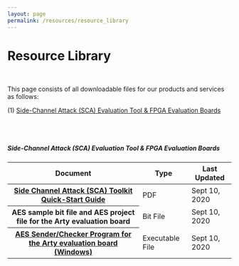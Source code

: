 ```yaml
---
layout: page
permalink: /resources/resource_library
---
```

<link rel="stylesheet" href="https://cdnjs.cloudflare.com/ajax/libs/font-awesome/4.7.0/css/font-awesome.min.css">
<div class="hero--resources">
   <div class="hero__wrap">
      <h1 class="hero__title">Resource Library</h1>
   </div>
</div>
<br>
<article class="new">
<a id="first"></a>
<p>This page consists of all downloadable files for our products and services as follows:</p>
   <ul style="list-style-type:none; padding-left: 0;">
      <li>(1) <a class="link" href="#first">Side-Channel Attack (SCA) Evaluation Tool & FPGA Evaluation Boards</a></li>
   </ul>
<br>
<br>

<h5>Side-Channel Attack (SCA) Evaluation Tool & FPGA Evaluation Boards</h5>

<table class="table table-borderless">
   <thead>
      <tr>
         <th scope="col">Document</th>
         <th scope="col">Type</th>
         <th scope="col">Last Updated</th>
      </tr>
   </thead>
   <tbody>
      <tr>
         <th scope="row">   <a href="/assets/resources/Quick_Start_Guide_SCA_Platform.pdf">
            <i class="fa fa-file-pdf-o" aria-hidden="true" style="font-size:24px;"></i> Side Channel Attack (SCA) Toolkit Quick-Start Guide</a>
         </th>
         <td>PDF</td>
         <td>Sept 10, 2020</td>
      </tr>
      <tr>
         <th scope="row"> 
            <i class="fa fa-file-archive-o" aria-hidden="true" style="font-size:24px;"></i> AES sample bit file and AES project file for the Arty evaluation board
         </th>
         <td>Bit File</td>
         <td>Sept 10, 2020</td>
      </tr>
      <tr>
         <th scope="row"><a href="/assets/resources/FPGA_serial_sender.zip">
            <i class="fa fa-file-archive-o" aria-hidden="true" style="font-size:24px;"></i>  AES Sender/Checker Program for the Arty evaluation board (Windows)</a></th>
         <td>Executable File</td>
         <td>Sept 10, 2020</td>
      </tr>
   </tbody>
</table>

</article>
